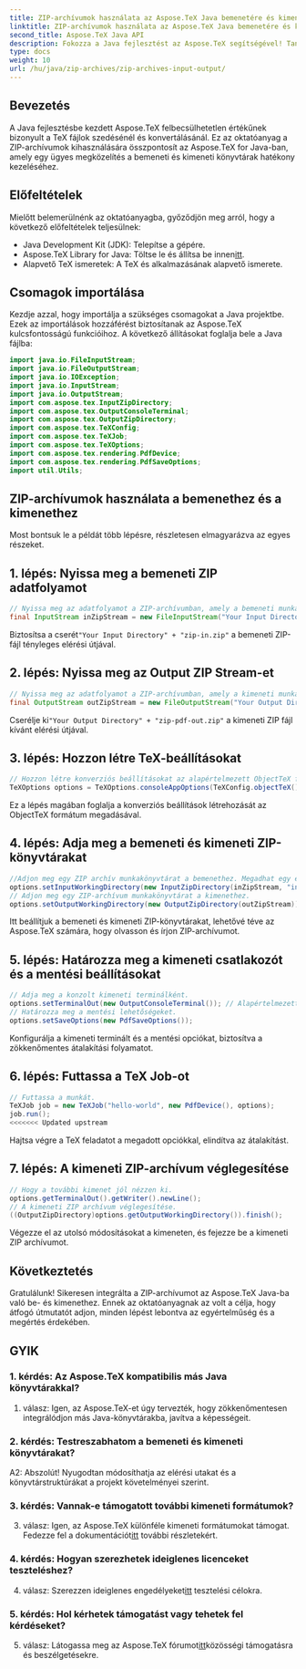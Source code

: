 ```yaml
---
title: ZIP-archívumok használata az Aspose.TeX Java bemenetére és kimenetére
linktitle: ZIP-archívumok használata az Aspose.TeX Java bemenetére és kimenetére
second_title: Aspose.TeX Java API
description: Fokozza a Java fejlesztést az Aspose.TeX segítségével! Tanulja meg a ZIP archívumok használatát a hatékony bevitelhez és kimenethez. Kövesse most lépésről lépésre útmutatónkat.
type: docs
weight: 10
url: /hu/java/zip-archives/zip-archives-input-output/
---
```

## Bevezetés
A Java fejlesztésbe kezdett Aspose.TeX felbecsülhetetlen értékűnek bizonyult a TeX fájlok szedésénél és konvertálásánál. Ez az oktatóanyag a ZIP-archívumok kihasználására összpontosít az Aspose.TeX for Java-ban, amely egy ügyes megközelítés a bemeneti és kimeneti könyvtárak hatékony kezeléséhez.
## Előfeltételek
Mielőtt belemerülnénk az oktatóanyagba, győződjön meg arról, hogy a következő előfeltételek teljesülnek:
- Java Development Kit (JDK): Telepítse a gépére.
-  Aspose.TeX Library for Java: Töltse le és állítsa be innen[itt](https://releases.aspose.com/tex/java/).
- Alapvető TeX ismeretek: A TeX és alkalmazásának alapvető ismerete.
## Csomagok importálása
Kezdje azzal, hogy importálja a szükséges csomagokat a Java projektbe. Ezek az importálások hozzáférést biztosítanak az Aspose.TeX kulcsfontosságú funkcióihoz. A következő állításokat foglalja bele a Java fájlba:
```java
import java.io.FileInputStream;
import java.io.FileOutputStream;
import java.io.IOException;
import java.io.InputStream;
import java.io.OutputStream;
import com.aspose.tex.InputZipDirectory;
import com.aspose.tex.OutputConsoleTerminal;
import com.aspose.tex.OutputZipDirectory;
import com.aspose.tex.TeXConfig;
import com.aspose.tex.TeXJob;
import com.aspose.tex.TeXOptions;
import com.aspose.tex.rendering.PdfDevice;
import com.aspose.tex.rendering.PdfSaveOptions;
import util.Utils;
```

## ZIP-archívumok használata a bemenethez és a kimenethez

Most bontsuk le a példát több lépésre, részletesen elmagyarázva az egyes részeket.

## 1. lépés: Nyissa meg a bemeneti ZIP adatfolyamot

```java
// Nyissa meg az adatfolyamot a ZIP-archívumban, amely a bemeneti munkakönyvtárként fog szolgálni.
final InputStream inZipStream = new FileInputStream("Your Input Directory" + "zip-in.zip");
```

 Biztosítsa a cserét`"Your Input Directory" + "zip-in.zip"` a bemeneti ZIP-fájl tényleges elérési útjával.

## 2. lépés: Nyissa meg az Output ZIP Stream-et

```java
// Nyissa meg az adatfolyamot a ZIP-archívumban, amely a kimeneti munkakönyvtárként fog szolgálni.
final OutputStream outZipStream = new FileOutputStream("Your Output Directory" + "zip-pdf-out.zip");
```

 Cserélje ki`"Your Output Directory" + "zip-pdf-out.zip"` a kimeneti ZIP fájl kívánt elérési útjával.

## 3. lépés: Hozzon létre TeX-beállításokat

```java
// Hozzon létre konverziós beállításokat az alapértelmezett ObjectTeX formátumhoz az ObjectTeX motor bővítésekor.
TeXOptions options = TeXOptions.consoleAppOptions(TeXConfig.objectTeX());
```

Ez a lépés magában foglalja a konverziós beállítások létrehozását az ObjectTeX formátum megadásával.

## 4. lépés: Adja meg a bemeneti és kimeneti ZIP-könyvtárakat

```java
//Adjon meg egy ZIP archív munkakönyvtárat a bemenethez. Megadhat egy elérési utat az archívumban is.
options.setInputWorkingDirectory(new InputZipDirectory(inZipStream, "in"));
// Adjon meg egy ZIP-archívum munkakönyvtárat a kimenethez.
options.setOutputWorkingDirectory(new OutputZipDirectory(outZipStream));
```

Itt beállítjuk a bemeneti és kimeneti ZIP-könyvtárakat, lehetővé téve az Aspose.TeX számára, hogy olvasson és írjon ZIP-archívumot.

## 5. lépés: Határozza meg a kimeneti csatlakozót és a mentési beállításokat

```java
// Adja meg a konzolt kimeneti terminálként.
options.setTerminalOut(new OutputConsoleTerminal()); // Alapértelmezett érték. Önkényes megbízás.
// Határozza meg a mentési lehetőségeket.
options.setSaveOptions(new PdfSaveOptions());
```

Konfigurálja a kimeneti terminált és a mentési opciókat, biztosítva a zökkenőmentes átalakítási folyamatot.

## 6. lépés: Futtassa a TeX Job-ot

```java
// Futtassa a munkát.
TeXJob job = new TeXJob("hello-world", new PdfDevice(), options);
job.run();
<<<<<<< Updated upstream
```

Hajtsa végre a TeX feladatot a megadott opciókkal, elindítva az átalakítást.

## 7. lépés: A kimeneti ZIP-archívum véglegesítése

```java
// Hogy a további kimenet jól nézzen ki.
options.getTerminalOut().getWriter().newLine();
// A kimeneti ZIP archívum véglegesítése.
((OutputZipDirectory)options.getOutputWorkingDirectory()).finish();
```

Végezze el az utolsó módosításokat a kimeneten, és fejezze be a kimeneti ZIP archívumot.

## Következtetés

Gratulálunk! Sikeresen integrálta a ZIP-archívumot az Aspose.TeX Java-ba való be- és kimenethez. Ennek az oktatóanyagnak az volt a célja, hogy átfogó útmutatót adjon, minden lépést lebontva az egyértelműség és a megértés érdekében.

## GYIK

### 1. kérdés: Az Aspose.TeX kompatibilis más Java könyvtárakkal?

1. válasz: Igen, az Aspose.TeX-et úgy tervezték, hogy zökkenőmentesen integrálódjon más Java-könyvtárakba, javítva a képességeit.

### 2. kérdés: Testreszabhatom a bemeneti és kimeneti könyvtárakat?

A2: Abszolút! Nyugodtan módosíthatja az elérési utakat és a könyvtárstruktúrákat a projekt követelményei szerint.

### 3. kérdés: Vannak-e támogatott további kimeneti formátumok?

 3. válasz: Igen, az Aspose.TeX különféle kimeneti formátumokat támogat. Fedezze fel a dokumentációt[itt](https://reference.aspose.com/tex/java/) további részletekért.

### 4. kérdés: Hogyan szerezhetek ideiglenes licenceket teszteléshez?

 4. válasz: Szerezzen ideiglenes engedélyeket[itt](https://purchase.aspose.com/temporary-license/) tesztelési célokra.

### 5. kérdés: Hol kérhetek támogatást vagy tehetek fel kérdéseket?

 5. válasz: Látogassa meg az Aspose.TeX fórumot[itt](https://forum.aspose.com/c/tex/47)közösségi támogatásra és beszélgetésekre.